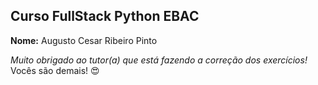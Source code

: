 ## Curso FullStack Python EBAC

**Nome:** Augusto Cesar Ribeiro Pinto

*Muito obrigado ao tutor(a) que está fazendo a correção dos exercícios!* Vocês são demais! :heart_eyes:


